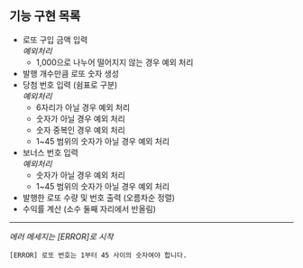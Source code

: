 ## 기능 구현 목록

- 로또 구입 금액 입력  
  _예외처리_
  - 1,000으로 나누어 떨어지지 않는 경우 예외 처리
- 발행 개수만큼 로또 숫자 생성
- 당첨 번호 입력 (쉼표로 구분)  
  _예외처리_
  - 6자리가 아닐 경우 예외 처리
  - 숫자가 아닐 경우 예외 처리
  - 숫자 중복인 경우 예외 처리
  - 1~45 범위의 숫자가 아닐 경우 예외 처리
- 보너스 번호 입력  
  _예외처리_
  - 숫자가 아닐 경우 예외 처리
  - 1~45 범위의 숫자가 아닐 경우 예외 처리
- 발행한 로또 수량 및 번호 출력 (오름차순 정렬)
- 수익률 계산 (소수 둘째 자리에서 반올림)

---

_에러 메세지는 [ERROR]로 시작_

```
[ERROR] 로또 번호는 1부터 45 사이의 숫자여야 합니다.
```
